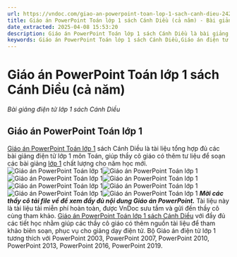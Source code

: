 ```yaml
---
url: https://vndoc.com/giao-an-powerpoint-toan-lop-1-sach-canh-dieu-242725
title: Giáo án PowerPoint Toán lớp 1 sách Cánh Diều (cả năm) - Bài giảng điện tử lớp 1 sách Cánh Diều - VnDoc.com
date_extracted: 2025-04-08 15:53:20
description: Giáo án PowerPoint Toán lớp 1 sách Cánh Diều là bài giảng điện tử chất lượng mà VnDoc gửi tới thầy cô cùng tham khảo.
keywords: Giáo án PowerPoint Toán lớp 1 sách Cánh Diều,Giáo án điện tử Cánh Diều,Giáo án điện tử Cánh Diều lớp 1,Bài giảng điện tử lớp 1 sách Cánh Diều,Bài giảng điện tử lớp 1,Bài giảng điện tử lớp 1 môn Toán
---
```


# Giáo án PowerPoint Toán lớp 1 sách Cánh Diều \(cả năm\)
_Bài giảng điện tử lớp 1 sách Cánh Diều_
## Giáo án PowerPoint Toán lớp 1
[Giáo án PowerPoint Toán lớp 1](<https://vndoc.com/bai-giang-dien-tu-lop1>) sách Cánh Diều là tài liệu tổng hợp đủ các bài giảng điện tử lớp 1 môn Toán, giúp thầy cô giáo có thêm tư liệu để soạn các bài giảng [lớp 1](<https://vndoc.com/tai-lieu-hoc-tap-lop1>) chất lượng cho năm học mới.
![Giáo án PowerPoint Toán lớp 1](https://i.vdoc.vn/data/image/2021/09/09/Toan-lop-1-1.jpg)![Giáo án PowerPoint Toán lớp 1](https://i.vdoc.vn/data/image/2021/09/09/Toan-lop-1-2.jpg)![Giáo án PowerPoint Toán lớp 1](https://i.vdoc.vn/data/image/2021/09/09/Toan-lop-1-3.jpg)![Giáo án PowerPoint Toán lớp 1](https://i.vdoc.vn/data/image/2021/09/09/Toan-lop-1-4.jpg)![Giáo án PowerPoint Toán lớp 1](https://i.vdoc.vn/data/image/2021/09/09/Toan-lop-1-5.jpg)![Giáo án PowerPoint Toán lớp 1](https://i.vdoc.vn/data/image/2021/09/09/Toan-lop-1-6.jpg)![Giáo án PowerPoint Toán lớp 1](https://i.vdoc.vn/data/image/2021/09/09/Toan-lop-1-7.jpg)![Giáo án PowerPoint Toán lớp 1](https://i.vdoc.vn/data/image/2021/09/09/Toan-lop-1-8.jpg)
**_Mời các thầy cô tải file về để xem đầy đủ nội dung Giáo án PowerPoint._**
Tài liệu này là tài liệu tải miễn phí hoàn toàn, được VnDoc sưu tầm và gửi đến thầy cô cùng tham khảo.
[Giáo án PowerPoint Toán lớp 1 sách Cánh Diều](<https://vndoc.com/giao-an-powerpoint-toan-lop-1-sach-canh-dieu-242725>) với đầy đủ các tiết học nhằm giúp các thầy cô giáo có thêm nguồn tài liệu để tham khảo biên soạn, phục vụ cho giảng dạy điện tử. Bộ Giáo án điện tử lớp 1 tương thích với PowerPoint 2003, PowerPoint 2007, PowerPoint 2010, PowerPoint 2013, PowerPoint 2016, PowerPoint 2019.
